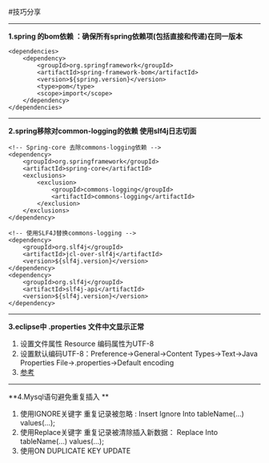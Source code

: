 #技巧分享

---
**1.spring 的bom依赖 ：确保所有spring依赖项(包括直接和传递)在同一版本**
```
<dependencies>
	<dependency>
		<groupId>org.springframework</groupId>
		<artifactId>spring-framework-bom</artifactId>
		<version>${spring.version}</version>
		<type>pom</type>
		<scope>import</scope>
	</dependency>
</dependencies>
```
---
**2.spring移除对common-logging的依赖 使用slf4j日志切面**
```
<!-- Spring-core 去除commons-logging依赖 -->
<dependency>
	<groupId>org.springframework</groupId>
	<artifactId>spring-core</artifactId>
	<exclusions>
		<exclusion>
			<groupId>commons-logging</groupId>
			<artifactId>commons-logging</artifactId>
		</exclusion>
	</exclusions>
</dependency>
```
```
<!-- 使用SLF4J替换commons-logging -->
<dependency>
	<groupId>org.slf4j</groupId>
	<artifactId>jcl-over-slf4j</artifactId>
	<version>${slf4j.version}</version>
</dependency>
<dependency>
	<groupId>org.slf4j</groupId>
	<artifactId>slf4j-api</artifactId>
	<version>${slf4j.version}</version>
</dependency>
```
---
**3.eclipse中 .properties 文件中文显示正常**

1. 设置文件属性  Resource 编码属性为UTF-8
2. 设置默认编码UTF-8：Preference->General->Content Types->Text->Java Properties File->.properties->Default encoding
3. [参考](http://blog.csdn.net/grpideas/article/details/46944969)

---
**4.Mysql语句避免重复插入 **

1. 使用IGNORE关键字  重复记录被忽略 : Insert Ignore Into tableName(...)  values(...);
2. 使用Replace关键字  重复记录被清除插入新数据： Replace Into tableName(...)  values(...);
3. 使用ON DUPLICATE KEY UPDATE














